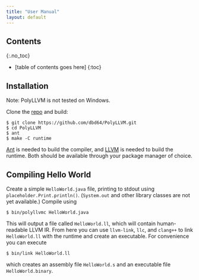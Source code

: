 ```yaml
---
title: "User Manual"
layout: default
---
```


Contents
--------
{:.no_toc}

* [table of contents goes here]
{:toc}

Installation
------------

Note: PolyLLVM is not tested on Windows.

Clone the [repo](https://github.com/dbd64/PolyLLVM) and build:

```
$ git clone https://github.com/dbd64/PolyLLVM.git
$ cd PolyLLVM
$ ant
$ make -C runtime
```

[Ant](http://ant.apache.org) is needed to build the compiler, and [LLVM](http://llvm.org/releases/) is needed to build the runtime. Both should be available through your package manager of choice.

Compiling Hello World
---------------------

Create a simple `HelloWorld.java` file, printing to stdout using `placeholder.Print.println()`. (`System.out` and other library classes are not yet available.) Compile using

```
$ bin/polyllvmc HelloWorld.java
```

This will output a file called `HelloWorld.ll`, which will contain human-readable LLVM IR. From here you can use `llvm-link`, `llc`, and `clang++` to link `HelloWorld.ll` with the runtime and create an executable. For convenience you can execute

```
$ bin/link HelloWorld.ll
```

which creates an assembly file `HelloWorld.s` and an executable file `HelloWorld.binary`.
